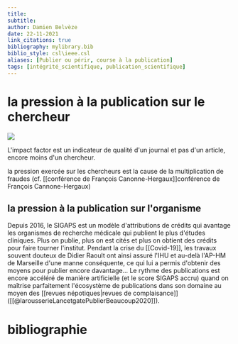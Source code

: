 ```yaml
---
title: 
subtitle:
author: Damien Belvèze
date: 22-11-2021
link_citations: true
bibliography: mylibrary.bib
biblio_style: csl\ieee.csl
aliases: [Publier ou périr, course à la publication]
tags: [intégrité_scientifique, publication_scientifique]
---
```


# la pression à la publication sur le chercheur

![](publish_perish.png)

L'impact factor est un indicateur de qualité d'un journal et pas d'un article, encore moins d'un chercheur. 

la pression exercée sur les chercheurs est la cause de la multiplication de fraudes (cf. [[conférence de François Canonne-Hergaux]]conférence de François Cannone-Hergaux)

## la pression à la publication sur l'organisme

Depuis 2016, le SIGAPS est un modèle d'attributions de crédits qui avantage les organismes de recherche médicale qui publient le plus d'études cliniques. 
Plus on publie, plus on est cités et plus on obtient des crédits pour faire tourner l'institut. Pendant la crise du [[Covid-19]], les travaux souvent douteux de Didier Raoult ont ainsi assuré l'IHU et au-delà l'AP-HM de Marseille d'une manne conséquente, ce qui lui a permis d'obtenir des moyens pour publier encore davantage...
Le rythme des publications est encore accéléré de manière artificielle (et le score SIGAPS accru) quand on maîtrise parfaitement l'écosystème de publications dans son domaine au moyen des [[revues népotiques|revues de complaisance]] ([[@larousserieLancetgatePublierBeaucoup2020]]).


# bibliographie

